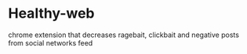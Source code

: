 # Healthy-web
chrome extension that decreases ragebait, clickbait and negative posts from social networks feed
